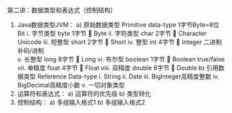 第二讲：数据类型和表达式（控制结构）
1.	Java数据类型JVM：
a)	原始数据类型 Primitive data-type	1字节Byte=8位Bit
i.	字节类型	byte  	1字节			 Byte
ii.	字符类型	char  	2字节  			 Character  Unicode
iii.	短整型 		short  	2字节  			 Short
iv.	整型 		int   	4字节  			 Integer 二进制补码/进制                                                                                                                                     
v.	长整型 		long  	8字节  			 Long
vi.	布尔型 		boolean 	1字节			 Boolean  true/false
vii.	单精度 		float		4字节			 Float
viii.	双精度 		double	8字节			 Double
b)	引用数据类型 Reference Data-type
i.	String
ii.	Date
iii.	BigInteger高精度整数
iv.	BigDecimal高精度小数
v.	一切对象类型
2.	运算符和表达式：
a)	运算符的优先级
b)	类型转化
3.	控制结构：
a)	多组输入格式1
b)	多组输入格式2

